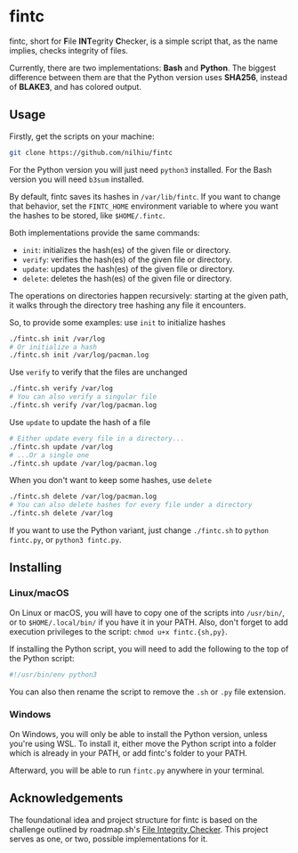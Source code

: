 # fintc

fintc, short for **F**ile **INT**egrity **C**hecker, is a simple script that, as the name
implies, checks integrity of files.

Currently, there are two implementations: **Bash** and **Python**. The biggest
difference between them are that the Python version uses **SHA256**, instead of
**BLAKE3**, and has colored output.

## Usage

Firstly, get the scripts on your machine:

```sh
git clone https://github.com/nilhiu/fintc
```

For the Python version you will just need `python3` installed. For the Bash
version you will need `b3sum` installed.

By default, fintc saves its hashes in `/var/lib/fintc`. If you want to change
that behavior, set the `FINTC_HOME` environment variable to where you want
the hashes to be stored, like `$HOME/.fintc`.

Both implementations provide the same commands:

- `init`: initializes the hash(es) of the given file or directory.
- `verify`: verifies the hash(es) of the given file or directory.
- `update`: updates the hash(es) of the given file or directory.
- `delete`: deletes the hash(es) of the given file or directory.

The operations on directories happen recursively: starting at the given path,
it walks through the directory tree hashing any file it encounters.

So, to provide some examples: use `init` to initialize hashes

```sh
./fintc.sh init /var/log
# Or initialize a hash
./fintc.sh init /var/log/pacman.log
```

Use `verify` to verify that the files are unchanged

```sh
./fintc.sh verify /var/log
# You can also verify a singular file
./fintc.sh verify /var/log/pacman.log
```

Use `update` to update the hash of a file

```sh
# Either update every file in a directory...
./fintc.sh update /var/log
# ...Or a single one
./fintc.sh update /var/log/pacman.log
```

When you don't want to keep some hashes, use `delete`

```sh
./fintc.sh delete /var/log/pacman.log
# You can also delete hashes for every file under a directory
./fintc.sh delete /var/log
```

If you want to use the Python variant, just change `./fintc.sh` to
`python fintc.py`, or `python3 fintc.py`.

## Installing

### Linux/macOS

On Linux or macOS, you will have to copy one of the scripts into `/usr/bin/`,
or to `$HOME/.local/bin/` if you have it in your PATH. Also, don't forget to
add execution privileges to the script: `chmod u+x fintc.{sh,py}`.

If installing the Python script, you will need to add the following to the
top of the Python script:

```py
#!/usr/bin/env python3
```

You can also then rename the script to remove the `.sh` or `.py` file extension.

### Windows

On Windows, you will only be able to install the Python version, unless you're
using WSL. To install it, either move the Python script into a folder which is
already in your PATH, or add fintc's folder to your PATH.

Afterward, you will be able to run `fintc.py` anywhere in your terminal.

## Acknowledgements

The foundational idea and project structure for fintc is based on the challenge
outlined by roadmap.sh's
[File Integrity Checker](https://roadmap.sh/projects/file-integrity-checker).
This project serves as one, or two, possible implementations for it.
